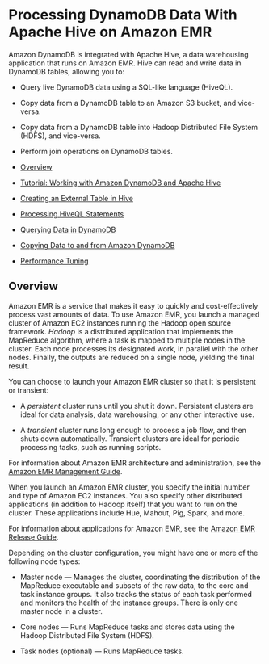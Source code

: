 # Processing DynamoDB Data With Apache Hive on Amazon EMR<a name="EMRforDynamoDB"></a>

Amazon DynamoDB is integrated with Apache Hive, a data warehousing application that runs on Amazon EMR\. Hive can read and write data in DynamoDB tables, allowing you to:

+ Query live DynamoDB data using a SQL\-like language \(HiveQL\)\.

+ Copy data from a DynamoDB table to an Amazon S3 bucket, and vice\-versa\.

+ Copy data from a DynamoDB table into Hadoop Distributed File System \(HDFS\), and vice\-versa\.

+ Perform join operations on DynamoDB tables\.


+ [Overview](#EMRforDynamoDB.Overview)
+ [Tutorial: Working with Amazon DynamoDB and Apache Hive](EMRforDynamoDB.Tutorial.md)
+ [Creating an External Table in Hive](EMRforDynamoDB.ExternalTableForDDB.md)
+ [Processing HiveQL Statements](EMRforDynamoDB.ProcessingHiveQL.md)
+ [Querying Data in DynamoDB](EMRforDynamoDB.Querying.md)
+ [Copying Data to and from Amazon DynamoDB](EMRforDynamoDB.CopyingData.md)
+ [Performance Tuning](EMRforDynamoDB.PerformanceTuning.md)

## Overview<a name="EMRforDynamoDB.Overview"></a>

Amazon EMR is a service that makes it easy to quickly and cost\-effectively process vast amounts of data\. To use Amazon EMR, you launch a managed cluster of Amazon EC2 instances running the Hadoop open source framework\. *Hadoop* is a distributed application that implements the MapReduce algorithm, where a task is mapped to multiple nodes in the cluster\. Each node processes its designated work, in parallel with the other nodes\. Finally, the outputs are reduced on a single node, yielding the final result\.

You can choose to launch your Amazon EMR cluster so that it is persistent or transient:

+ A *persistent* cluster runs until you shut it down\. Persistent clusters are ideal for data analysis, data warehousing, or any other interactive use\.

+ A *transient* cluster runs long enough to process a job flow, and then shuts down automatically\. Transient clusters are ideal for periodic processing tasks, such as running scripts\.

For information about Amazon EMR architecture and administration, see the [Amazon EMR Management Guide](http://docs.aws.amazon.com/ElasticMapReduce/latest/ManagementGuide)\.

When you launch an Amazon EMR cluster, you specify the initial number and type of Amazon EC2 instances\. You also specify other distributed applications \(in addition to Hadoop itself\) that you want to run on the cluster\. These applications include Hue, Mahout, Pig, Spark, and more\.

For information about applications for Amazon EMR, see the [Amazon EMR Release Guide](http://docs.aws.amazon.com/ElasticMapReduce/latest/ReleaseGuide)\.

Depending on the cluster configuration, you might have one or more of the following node types:

+ Master node — Manages the cluster, coordinating the distribution of the MapReduce executable and subsets of the raw data, to the core and task instance groups\. It also tracks the status of each task performed and monitors the health of the instance groups\. There is only one master node in a cluster\.

+ Core nodes — Runs MapReduce tasks and stores data using the Hadoop Distributed File System \(HDFS\)\.

+ Task nodes \(optional\) — Runs MapReduce tasks\.
